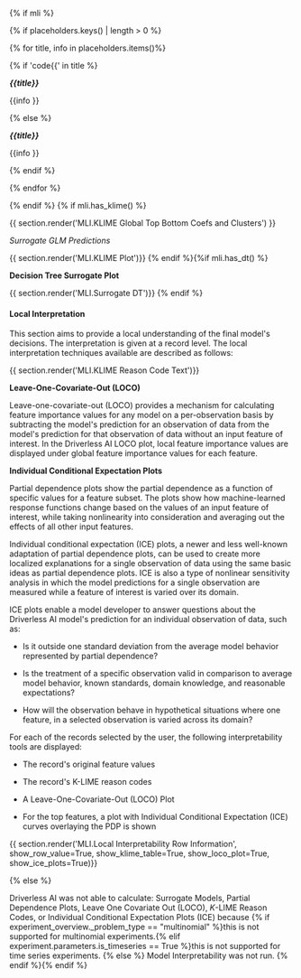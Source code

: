 {% if mli %}

{% if placeholders.keys() | length > 0 %}

{% for title, info in placeholders.items()%}

{% if 'code{{' in title %}

***{{title}}***

{{info }}

{% else %}

***{{title}}***

{{info }}

{% endif %}

{% endfor %}

{% endif %}
{% if mli.has_klime() %}

{{ section.render('MLI.KLIME Global Top Bottom Coefs and Clusters')
}}

*Surrogate GLM Predictions*

{{ section.render('MLI.KLIME Plot')}}
{% endif %}{%if mli.has_dt() %}

**Decision Tree Surrogate Plot**

{{ section.render('MLI.Surrogate DT')}}
{% endif %}

#### Local Interpretation

This section aims to provide a local understanding of the final model's
decisions. The interpretation is given at a record level. The local
interpretation techniques available are described as follows:

{{ section.render('MLI.KLIME Reason Code Text')}}

**Leave-One-Covariate-Out (LOCO)**

Leave-one-covariate-out (LOCO) provides a mechanism for calculating
feature importance values for any model on a per-observation basis by
subtracting the model's prediction for an observation of data from the
model's prediction for that observation of data without an input
feature of interest. In the Driverless AI LOCO plot, local feature
importance values are displayed under global feature importance values
for each feature.

**Individual Conditional Expectation Plots**

Partial dependence plots show the partial dependence as a function of
specific values for a feature subset. The plots show how machine-learned
response functions change based on the values of an input feature of
interest, while taking nonlinearity into consideration and averaging out
the effects of all other input features.

Individual conditional expectation (ICE) plots, a newer and less
well-known adaptation of partial dependence plots, can be used to create
more localized explanations for a single observation of data using the
same basic ideas as partial dependence plots. ICE is also a type of
nonlinear sensitivity analysis in which the model predictions for a
single observation are measured while a feature of interest is varied
over its domain.

ICE plots enable a model developer to answer questions about the
Driverless AI model's prediction for an individual observation of data,
such as:

-   Is it outside one standard deviation from the average model behavior
    represented by partial dependence?

-   Is the treatment of a specific observation valid in comparison to
    average model behavior, known standards, domain knowledge, and
    reasonable expectations?

-   How will the observation behave in hypothetical situations where one
    feature, in a selected observation is varied across its domain?

For each of the records selected by the user, the following
interpretability tools are displayed:

-   The record's original feature values

-   The record's K-LIME reason codes

-   A Leave-One-Covariate-Out (LOCO) Plot

-   For the top features, a plot with Individual Conditional Expectation
    (ICE) curves overlaying the PDP is shown

{{ section.render('MLI.Local Interpretability Row Information',
show_row_value=True, show_klime_table=True, show_loco_plot=True,
show_ice_plots=True)}}

{% else %}

Driverless AI was not able to calculate: Surrogate Models, Partial
Dependence Plots, Leave One Covariate Out (LOCO), *K*-LIME Reason Codes,
or Individual Conditional Expectation Plots (ICE) because {% if
experiment_overview._problem_type == "multinomial" %}this is not
supported for multinomial experiments.{% elif
experiment.parameters.is_timeseries == True %}this is not supported for
time series experiments. {% else %} Model Interpretability was not run.
{% endif %}{% endif %}
